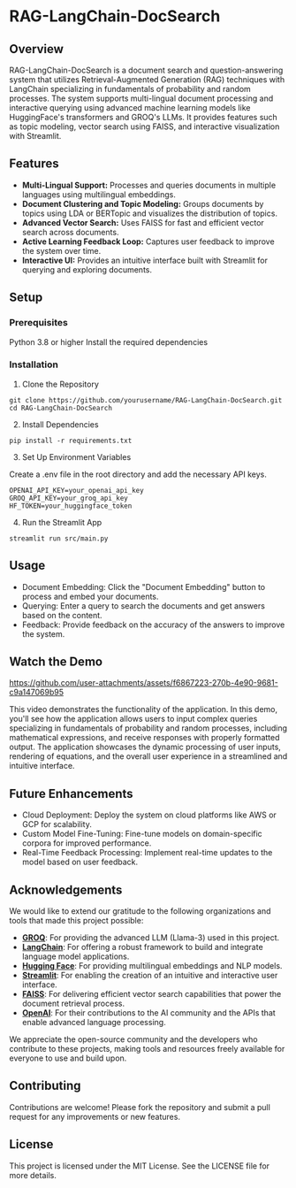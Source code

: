 # RAG-LangChain-DocSearch

## Overview

RAG-LangChain-DocSearch is a document search and question-answering system that utilizes Retrieval-Augmented Generation (RAG) techniques with LangChain specializing in fundamentals of probability and random processes. The system supports multi-lingual document processing and interactive querying using advanced machine learning models like HuggingFace's transformers and GROQ's LLMs. It provides features such as topic modeling, vector search using FAISS, and interactive visualization with Streamlit.

## Features

- **Multi-Lingual Support:** Processes and queries documents in multiple languages using multilingual embeddings.
- **Document Clustering and Topic Modeling:** Groups documents by topics using LDA or BERTopic and visualizes the distribution of topics.
- **Advanced Vector Search:** Uses FAISS for fast and efficient vector search across documents.
- **Active Learning Feedback Loop:** Captures user feedback to improve the system over time.
- **Interactive UI:** Provides an intuitive interface built with Streamlit for querying and exploring documents.


## Setup
### Prerequisites

Python 3.8 or higher
Install the required dependencies

### Installation
1. Clone the Repository 
```    
git clone https://github.com/yourusername/RAG-LangChain-DocSearch.git
cd RAG-LangChain-DocSearch
```
2. Install Dependencies

```
pip install -r requirements.txt
```

3. Set Up Environment Variables

Create a .env file in the root directory and add the necessary API keys.
```
OPENAI_API_KEY=your_openai_api_key
GROQ_API_KEY=your_groq_api_key
HF_TOKEN=your_huggingface_token
```
4. Run the Streamlit App

```
streamlit run src/main.py
```

## Usage
- Document Embedding: Click the "Document Embedding" button to process and embed your documents.
- Querying: Enter a query to search the documents and get answers based on the content.
- Feedback: Provide feedback on the accuracy of the answers to improve the system.

## Watch the Demo
 
https://github.com/user-attachments/assets/f6867223-270b-4e90-9681-c9a147069b95

This video demonstrates the functionality of the application. In this demo, you'll see how the application allows users to input complex queries specializing in fundamentals of probability and random processes, including mathematical expressions, and receive responses with properly formatted output. The application showcases the dynamic processing of user inputs, rendering of equations, and the overall user experience in a streamlined and intuitive interface.

## Future Enhancements
- Cloud Deployment: Deploy the system on cloud platforms like AWS or GCP for scalability.
- Custom Model Fine-Tuning: Fine-tune models on domain-specific corpora for improved performance.
- Real-Time Feedback Processing: Implement real-time updates to the model based on user feedback.





## Acknowledgements

We would like to extend our gratitude to the following organizations and tools that made this project possible:

- **[GROQ](https://groq.com/)**: For providing the advanced LLM (Llama-3) used in this project.
- **[LangChain](https://langchain.com/)**: For offering a robust framework to build and integrate language model applications.
- **[Hugging Face](https://huggingface.co/)**: For providing multilingual embeddings and NLP models.
- **[Streamlit](https://streamlit.io/)**: For enabling the creation of an intuitive and interactive user interface.
- **[FAISS](https://github.com/facebookresearch/faiss)**: For delivering efficient vector search capabilities that power the document retrieval process.
  <!-- - **[Gensim](https://radimrehurek.com/gensim/)**: For providing the topic modeling tools like LDA used in this project. 
  **[Transformers](https://github.com/huggingface/transformers)**: For offering foundational models and utilities that were integral to the project. -->
- **[OpenAI](https://openai.com/)**: For their contributions to the AI community and the APIs that enable advanced language processing.

We appreciate the open-source community and the developers who contribute to these projects, making tools and resources freely available for everyone to use and build upon.

## Contributing
Contributions are welcome! Please fork the repository and submit a pull request for any improvements or new features.

## License
This project is licensed under the MIT License. See the LICENSE file for more details.
